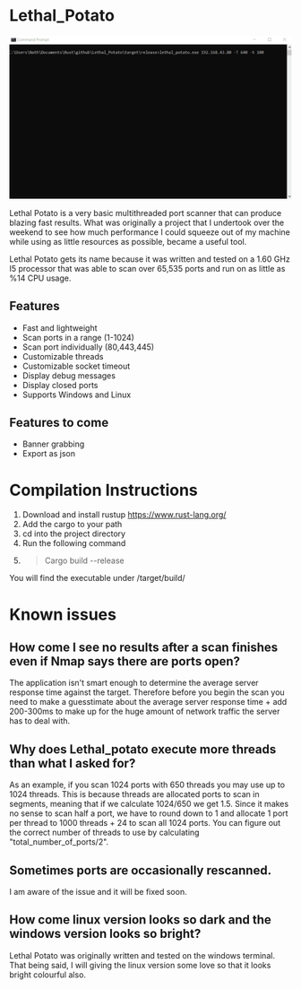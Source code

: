 # Lethal_Potato

![potato](https://github.com/liquidlegs/Lethal_Potato/blob/main/images/potato.gif)

Lethal Potato is a very basic multithreaded port scanner that can produce blazing fast results.
What was originally a project that I undertook over the weekend to see how much performance I could squeeze out of my machine while using as little resources as possible, became a useful tool.

Lethal Potato gets its name because it was written and tested on a 1.60 GHz I5 processor that was able to scan over 65,535 ports and run on as little as %14 CPU usage.

## Features
- Fast and lightweight
- Scan ports in a range (1-1024)
- Scan port individually (80,443,445)
- Customizable threads
- Customizable socket timeout
- Display debug messages
- Display closed ports
- Supports Windows and Linux

## Features to come
- Banner grabbing
- Export as json

# Compilation Instructions
1) Download and install rustup https://www.rust-lang.org/
2) Add the cargo to your path
3) cd into the project directory
4) Run the following command
5) > Cargo build --release

You will find the executable under /target/build/

# Known issues
## How come I see no results after a scan finishes even if Nmap says there are ports open?
The application isn't smart enough to determine the average server response time against the target. Therefore before you begin the scan you need to make a guesstimate about the average server response time + add 200-300ms to make up for the huge amount of network traffic the server has to deal with.

## Why does Lethal_potato execute more threads than what I asked for?
As an example, if you scan 1024 ports with 650 threads you may use up to 1024 threads. This is because threads are allocated ports to scan in segments, meaning that if we calculate 1024/650 we get 1.5. Since it makes no sense to scan half a port, we have to round down to 1 and allocate 1 port per thread to 1000 threads + 24 to scan all 1024 ports. You can figure out the correct number of threads to use by calculating "total_number_of_ports/2".

## Sometimes ports are occasionally rescanned.
I am aware of the issue and it will be fixed soon.

## How come linux version looks so dark and the windows version looks so bright?
Lethal Potato was originally written and tested on the windows terminal.
That being said, I will giving the linux version some love so that it looks bright colourful also.
